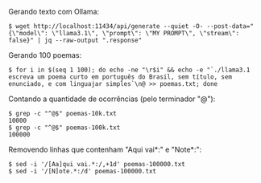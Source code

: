Gerando texto com Ollama:

```
$ wget http://localhost:11434/api/generate --quiet -O- --post-data="{\"model\": \"llama3.1\", \"prompt\": \"MY PROMPT\", \"stream\": false}" | jq --raw-output ".response"
```

Gerando 100 poemas:

```
$ for i in $(seq 1 100); do echo -ne "\r$i" && echo -e "`./llama3.1 escreva um poema curto em português do Brasil, sem título, sem enunciado, e com linguajar simples`\n@ >> poemas.txt; done
```

Contando a quantidade de ocorrências (pelo terminador "@"):

```
$ grep -c "^@$" poemas-10k.txt
10000
$ grep -c "^@$" poemas-100k.txt
100000
```

Removendo linhas que contenham "Aqui vai\*:" e "Note\*:":

```
$ sed -i '/[Aa]qui vai.*:/,+1d' poemas-100000.txt 
$ sed -i '/[N]ote.*:/d' poemas-100000.txt 
```
